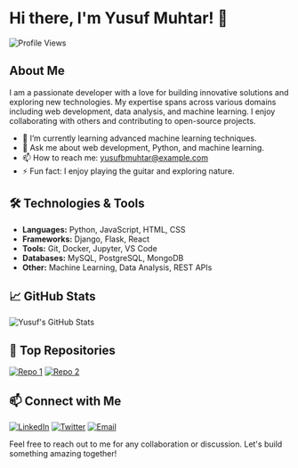 # Hi there, I'm Yusuf Muhtar! 👋

![Profile Views](https://komarev.com/ghpvc/?username=Yusufbmuhtar&style=flat-square)

## About Me

I am a passionate developer with a love for building innovative solutions and exploring new technologies. My expertise spans across various domains including web development, data analysis, and machine learning. I enjoy collaborating with others and contributing to open-source projects.

- 🌱 I’m currently learning advanced machine learning techniques.
- 💬 Ask me about web development, Python, and machine learning.
- 📫 How to reach me: yusufbmuhtar@example.com
- ⚡ Fun fact: I enjoy playing the guitar and exploring nature.

## 🛠️ Technologies & Tools

- **Languages:** Python, JavaScript, HTML, CSS
- **Frameworks:** Django, Flask, React
- **Tools:** Git, Docker, Jupyter, VS Code
- **Databases:** MySQL, PostgreSQL, MongoDB
- **Other:** Machine Learning, Data Analysis, REST APIs

## 📈 GitHub Stats

![Yusuf's GitHub Stats](https://github-readme-stats.vercel.app/api?username=Yusufbmuhtar&show_icons=true&theme=radical)

## 🌟 Top Repositories

[![Repo 1](https://github-readme-stats.vercel.app/api/pin/?username=Yusufbmuhtar&repo=repo1&theme=radical)](https://github.com/Yusufbmuhtar/repo1)
[![Repo 2](https://github-readme-stats.vercel.app/api/pin/?username=Yusufbmuhtar&repo=repo2&theme=radical)](https://github.com/Yusufbmuhtar/repo2)

## 📫 Connect with Me

[![LinkedIn](https://img.shields.io/badge/-LinkedIn-blue?style=flat-square&logo=LinkedIn&logoColor=white&link=https://www.linkedin.com/in/yusufbmuhtar/)](https://www.linkedin.com/in/yusufbmuhtar/)
[![Twitter](https://img.shields.io/badge/-Twitter-1DA1F2?style=flat-square&logo=Twitter&logoColor=white&link=https://twitter.com/yusufbmuhtar)](https://twitter.com/yusufbmuhtar)
[![Email](https://img.shields.io/badge/-Email-c14438?style=flat-square&logo=Gmail&logoColor=white&link=mailto:yusufbmuhtar@example.com)](mailto:yusufbmuhtar@example.com)

Feel free to reach out to me for any collaboration or discussion. Let's build something amazing together!
